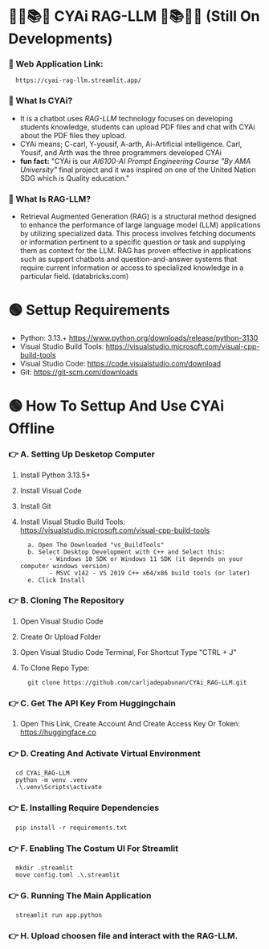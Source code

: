 # ✍🏻📚🤖  **CYAi RAG-LLM** 🤖📚✍🏻 (Still On Developments)

### 📍 Web Application Link: 
      https://cyai-rag-llm.streamlit.app/
### 📍 What Is **CYAi**?
- It is a chatbot uses _RAG-LLM_ technology focuses on developing students knowledge, students can upload PDF files and chat with CYAi about the PDF files they upload.
- CYAi means; C-carl, Y-yousif, A-arth, Ai-Artificial intelligence. Carl, Yousif, and Arth was the three programmers developed CYAi
- **fun fact:** "CYAi is our _AI6100-AI Prompt Engineering Course "By AMA University"_ final project and it was inspired on one of the United Nation SDG which is Quality education."

### 📍 What Is **RAG-LLM**?
- Retrieval Augmented Generation (RAG) is a structural method designed to enhance the performance of large language model (LLM) applications by utilizing specialized data. This process involves fetching documents or information pertinent to a specific question or task and supplying them as context for the LLM. RAG has proven effective in applications such as support chatbots and question-and-answer systems that require current information or access to specialized knowledge in a particular field. (databricks.com)

# 🟢 Settup Requirements
- Python: 3.13.+ https://www.python.org/downloads/release/python-3130
- Visual Studio Build Tools: https://visualstudio.microsoft.com/visual-cpp-build-tools
- Visual Studio Code: https://code.visualstudio.com/download
- Git: https://git-scm.com/downloads

# 🟢 How To Settup And Use CYAi Offline
### 👉 A. Setting Up Desketop Computer
   1. Install Python 3.13.5+
   2. Install Visual Code
   3. Install Git
   4. Install Visual Studio Build Tools: https://visualstudio.microsoft.com/visual-cpp-build-tools

            a. Open The Downloaded "vs_BuildTools"
            b. Select Desktop Development with C++ and Select this:
                  - Windows 10 SDK or Windows 11 SDK (it depends on your computer windows version)
                  - MSVC v142 - VS 2019 C++ x64/x86 build tools (or later)
            e. Click Install
### 👉 B. Cloning The Repository
   1. Open Visual Studio Code
   2. Create Or Upload Folder
   3. Open Visual Studio Code Terminal, For Shortcut Type "CTRL + J"
   4. To Clone Repo Type:

            git clone https://github.com/carljadepabunan/CYAi_RAG-LLM.git
### 👉 C. Get The API Key From Huggingchain
   1. Open This Link, Create Account And Create Access Key Or Token: https://huggingface.co
### 👉 D. Creating And Activate Virtual Environment
      cd CYAi_RAG-LLM
      python -m venv .venv
      .\.venv\Scripts\activate
### 👉 E. Installing Require Dependencies
      pip install -r requirements.txt
### 👉 F. Enabling The Costum UI For Streamlit      
      mkdir .streamlit
      move config.toml .\.streamlit
### 👉 G. Running The Main Application
      streamlit run app.python
### 👉 H. Upload choosen file and interact with the RAG-LLM.
